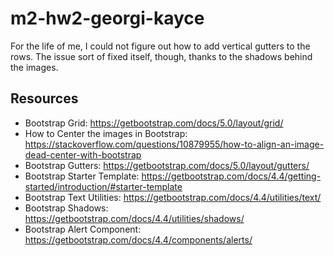 # m2-hw2-georgi-kayce

For the life of me, I could not figure out how to add vertical gutters to the rows. The issue sort of fixed itself, though, thanks to the shadows behind the images.

## Resources

* Bootstrap Grid: https://getbootstrap.com/docs/5.0/layout/grid/
* How to Center the images in Bootstrap: https://stackoverflow.com/questions/10879955/how-to-align-an-image-dead-center-with-bootstrap
* Bootstrap Gutters: https://getbootstrap.com/docs/5.0/layout/gutters/
* Bootstrap Starter Template: https://getbootstrap.com/docs/4.4/getting-started/introduction/#starter-template
* Bootstrap Text Utilities: https://getbootstrap.com/docs/4.4/utilities/text/
* Bootstrap Shadows: https://getbootstrap.com/docs/4.4/utilities/shadows/
* Bootstrap Alert Component: https://getbootstrap.com/docs/4.4/components/alerts/